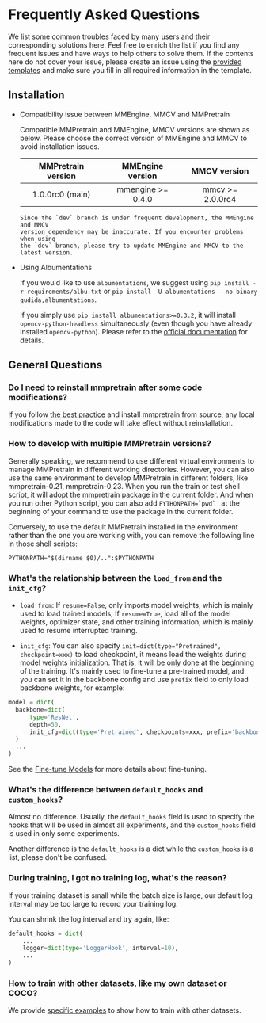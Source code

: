 # Frequently Asked Questions

We list some common troubles faced by many users and their corresponding
solutions here. Feel free to enrich the list if you find any frequent issues
and have ways to help others to solve them. If the contents here do not cover
your issue, please create an issue using the
[provided templates](https://github.com/open-mmlab/mmclassification/issues/new/choose)
and make sure you fill in all required information in the template.

## Installation

- Compatibility issue between MMEngine, MMCV and MMPretrain

  Compatible MMPretrain and MMEngine, MMCV versions are shown as below. Please
  choose the correct version of MMEngine and MMCV to avoid installation issues.

  | MMPretrain version | MMEngine version  |   MMCV version   |
  | :----------------: | :---------------: | :--------------: |
  |  1.0.0rc0 (main)   | mmengine >= 0.4.0 | mmcv >= 2.0.0rc4 |


  ```{note}
  Since the `dev` branch is under frequent development, the MMEngine and MMCV
  version dependency may be inaccurate. If you encounter problems when using
  the `dev` branch, please try to update MMEngine and MMCV to the latest version.
  ```

- Using Albumentations

  If you would like to use `albumentations`, we suggest using `pip install -r requirements/albu.txt` or
  `pip install -U albumentations --no-binary qudida,albumentations`.

  If you simply use `pip install albumentations>=0.3.2`, it will install `opencv-python-headless` simultaneously
  (even though you have already installed `opencv-python`). Please refer to the
  [official documentation](https://albumentations.ai/docs/getting_started/installation/#note-on-opencv-dependencies)
  for details.

## General Questions

### Do I need to reinstall mmpretrain after some code modifications?

If you follow [the best practice](../get_started.md#best-practices) and install mmpretrain from source,
any local modifications made to the code will take effect without
reinstallation.

### How to develop with multiple MMPretrain versions?

Generally speaking, we recommend to use different virtual environments to
manage MMPretrain in different working directories. However, you
can also use the same environment to develop MMPretrain in different
folders, like mmpretrain-0.21, mmpretrain-0.23. When you run the train or test shell script,
it will adopt the mmpretrain package in the current folder. And when you run other Python
script, you can also add `` PYTHONPATH=`pwd`  `` at the beginning of your command
to use the package in the current folder.

Conversely, to use the default MMPretrain installed in the environment
rather than the one you are working with, you can remove the following line
in those shell scripts:

```shell
PYTHONPATH="$(dirname $0)/..":$PYTHONPATH
```

### What's the relationship between the `load_from` and the `init_cfg`?

- `load_from`: If `resume=False`, only imports model weights, which is mainly used to load trained models;
  If `resume=True`, load all of the model weights, optimizer state, and other training information, which is
  mainly used to resume interrupted training.

- `init_cfg`: You can also specify `init=dict(type="Pretrained", checkpoint=xxx)` to load checkpoint, it
  means load the weights during model weights initialization. That is, it will be only done at the
  beginning of the training. It's mainly used to fine-tune a pre-trained model, and you can set it in
  the backbone config and use `prefix` field to only load backbone weights, for example:

```python
model = dict(
  backbone=dict(
      type='ResNet',
      depth=50,
      init_cfg=dict(type='Pretrained', checkpoints=xxx, prefix='backbone'),
  )
  ...
)
```

See the [Fine-tune Models](./finetune_custom_dataset.md) for more details about fine-tuning.

### What's the difference between `default_hooks` and `custom_hooks`?

Almost no difference. Usually, the `default_hooks` field is used to specify the hooks that will be used in almost
all experiments, and the `custom_hooks` field is used in only some experiments.

Another difference is the `default_hooks` is a dict while the `custom_hooks` is a list, please don't be
confused.

### During training, I got no training log, what's the reason?

If your training dataset is small while the batch size is large, our default log interval may be too large to
record your training log.

You can shrink the log interval and try again, like:

```python
default_hooks = dict(
    ...
    logger=dict(type='LoggerHook', interval=10),
    ...
)
```

### How to train with other datasets, like my own dataset or COCO?

We provide [specific examples](./pretrain_custom_dataset.md) to show how to train with other datasets.
